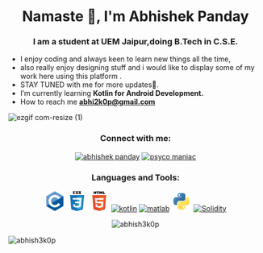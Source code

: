 <h1 align="center" >Namaste 👋, I'm Abhishek Panday</h1>
<h3 align="center">I am a student at UEM Jaipur,doing B.Tech in C.S.E.</h3>


- I enjoy coding and always keen to learn new things all the time,<br>
- also really enjoy designing stuff and i would like to display some of my work here using this platform .<br>
- STAY TUNED with me for more updates🫡.
-  I’m currently learning **Kotlin for Android Development.**
-  How to reach me **abhi2k0p@gmail.com**

![ezgif com-resize (1)](https://github.com/abhish3k0p/abhish3k0p/assets/125299884/2b381844-8ef8-49dd-8f8e-1c6287f4cc21)


<h3 align="center">Connect with me:</h3>
<p align="center">
<a href="https://linkedin.com/in/abhishek panday" target="blank"><img align="center" src="https://raw.githubusercontent.com/rahuldkjain/github-profile-readme-generator/master/src/images/icons/Social/linked-in-alt.svg" alt="abhishek panday" height="30" width="40" /></a>
<a href="https://www.youtube.com/c/Psyco maniac" target="blank"><img align="center" src="https://raw.githubusercontent.com/rahuldkjain/github-profile-readme-generator/master/src/images/icons/Social/youtube.svg" alt="psyco maniac" height="30" width="40" /></a>
</p>

<h3 align="center">Languages and Tools:</h3>
<p align="center"> <a href="https://www.cprogramming.com/" target="_blank" rel="noreferrer"> <img src="https://raw.githubusercontent.com/devicons/devicon/master/icons/c/c-original.svg" alt="c" width="40" height="40"/></a>
  <a href="https://www.w3schools.com/css/" target="_blank" rel="noreferrer"> <img src="https://raw.githubusercontent.com/devicons/devicon/master/icons/css3/css3-original-wordmark.svg" alt="css3" width="40" height="40"/></a> 
  <a href="https://www.w3.org/html/" target="_blank" rel="noreferrer"> <img src="https://raw.githubusercontent.com/devicons/devicon/master/icons/html5/html5-original-wordmark.svg" alt="html5" width="40" height="40"/></a>
  <a href="https://kotlinlang.org" target="_blank" rel="noreferrer"> <img src="https://www.vectorlogo.zone/logos/kotlinlang/kotlinlang-icon.svg" alt="kotlin" width="40" height="40"/></a> 
  <a href="https://www.mathworks.com/" target="_blank" rel="noreferrer"> <img src="https://upload.wikimedia.org/wikipedia/commons/2/21/Matlab_Logo.png" alt="matlab" width="40" height="40"/></a> 
  <a href="https://www.python.org" target="_blank" rel="noreferrer"> <img src="https://raw.githubusercontent.com/devicons/devicon/master/icons/python/python-original.svg" alt="python" width="40" height="40"/></a>
  <a href="https://github.com/ethereum/solidity" target="_blank">
  <img src="https://img.shields.io/badge/Solidity-363636?style=for-the-badge&logo=solidity&logoColor=white" alt="Solidity">
</a>


</p>



<p align="center"> <img src="https://komarev.com/ghpvc/?username=abhish3k0p&label=Profile%20views&color=0e75b6&style=flat" alt="abhish3k0p" /> </p>
<p><img align="center" src="https://github-readme-stats.vercel.app/api/top-langs?username=abhish3k0p&show_icons=true&locale=en&layout=compact" alt="abhish3k0p" /></p>
